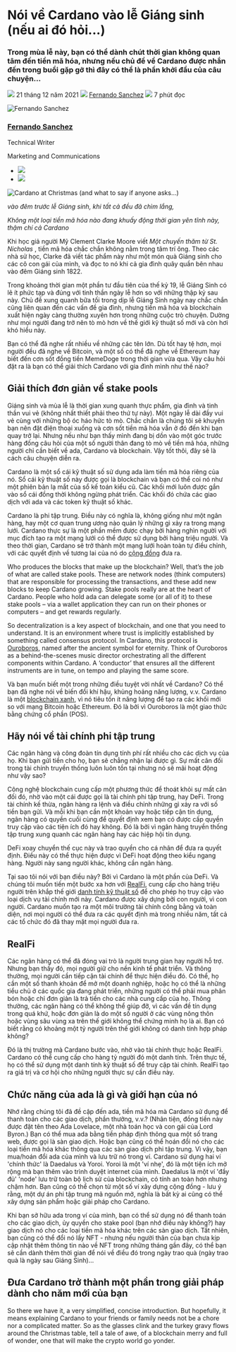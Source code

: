 # Nói về Cardano vào lễ Giáng sinh (nếu ai đó hỏi...)

### **Trong mùa lễ này, bạn có thể dành chút thời gian không quan tâm đến tiền mã hóa, nhưng nếu chủ đề về Cardano được nhắn đến trong buổi gặp gỡ thì đây có thể là phần khởi đầu của câu chuyện...**

![](img/2021-12-21-cardano-at-christmas-and-what-to-say-if-anyone-asks.002.png) 21 tháng 12 năm 2021 ![](img/2021-12-21-cardano-at-christmas-and-what-to-say-if-anyone-asks.002.png) [Fernando Sanchez](tmp//en/blog/authors/fernando-sanchez/page-1/) ![](img/2021-12-21-cardano-at-christmas-and-what-to-say-if-anyone-asks.003.png) 7 phút đọc

![Fernando Sanchez](img/2021-12-21-cardano-at-christmas-and-what-to-say-if-anyone-asks.004.png)[](tmp//en/blog/authors/fernando-sanchez/page-1/)

### [**Fernando Sanchez**](tmp//en/blog/authors/fernando-sanchez/page-1/)

Technical Writer

Marketing and Communications

- ![](img/2021-12-21-cardano-at-christmas-and-what-to-say-if-anyone-asks.005.png)[](mailto:fernando.sanchez@iohk.io "Email")
- ![](img/2021-12-21-cardano-at-christmas-and-what-to-say-if-anyone-asks.006.png)[](https://www.linkedin.com/in/linkedinsanchezf/ "LinkedIn")

![Cardano at Christmas (and what to say if anyone asks…)](img/2021-12-21-cardano-at-christmas-and-what-to-say-if-anyone-asks.007.jpeg)

*vào đêm trước lễ Giáng sinh, khi tất cả đều đã chìm lắng,*

*Không một loại tiền mã hóa nào đang khuấy động thời gian yên tĩnh này, thậm chí cả Cardano*

Khi học giả người Mỹ Clement Clarke Moore viết *Một chuyến thăm từ St. Nicholas* , tiền mã hóa chắc chắn không nằm trong tâm trí ông. Theo các nhà sử học, Clarke đã viết tác phẩm này như một món quà Giáng sinh cho các cô con gái của mình, và đọc to nó khi cả gia đình quây quần bên nhau vào đêm Giáng sinh 1822.

Trong khoảng thời gian một phần tư đầu tiên của thế kỷ 19, lễ Giáng Sinh có lẽ ít phức tạp và đúng với tinh thần ngày lễ hơn so với những thập kỷ sau này. Chủ đề xung quanh bữa tối trong dịp lễ Giáng Sinh ngày nay chắc chắn cũng liên quan đến các vấn đề gia đình, nhưng tiền mã hóa và blockchain xuất hiện ngày càng thường xuyên hơn trong những cuộc trò chuyện. Dường như mọi người đang trở nên tò mò hơn về thế giới kỹ thuật số mới và còn hơi khó hiểu này.

Bạn có thể đã nghe rất nhiều về những các tên lớn. Dù tốt hay tệ hơn, mọi người đều đã nghe về Bitcoin, và một số có thể đã nghe về Ethereum hay biết đến cơn sốt đồng tiền MemeDoge trong thời gian vừa qua. Vậy câu hỏi đặt ra là bạn có thể giải thích Cardano với gia đình mình như thế nào?

## **Giải thích đơn giản về stake pools**

Giáng sinh và mùa lễ là thời gian xung quanh thực phẩm, gia đình và tinh thần vui vẻ (không nhất thiết phải theo thứ tự này). Một ngày lễ dài đầy vui vẻ cùng với những bộ óc háo hức tò mò. Chắc chắn là chúng tôi sẽ khuyên bạn nên đặt điện thoại xuống và cơn sốt tiền mã hóa vẫn ở đó đến khi bạn quay trở lại. Nhưng nếu như bạn thấy mình đang bị dồn vào một góc trước hàng đống câu hỏi của một số người thân đang tò mò về tiền mã hóa, những người chỉ cần biết về ada, Cardano và blockchain. Vậy tốt thôi, đây sẽ là cách câu chuyện diễn ra.

Cardano là một sổ cái kỹ thuật số sử dụng ada làm tiền mã hóa riêng của nó. Sổ cái kỹ thuật số này được gọi là blockchain và bạn có thể coi nó như một phiên bản lạ mắt của sổ kế toán kiểu cũ. Các khối mới luôn được gắn vào sổ cái đồng thời không ngừng phát triển. Các khối đó chứa các giao dịch với ada và các token kỹ thuật số khác.

Cardano là phi tập trung. Điều này có nghĩa là, không giống như một ngân hàng, hay một cơ quan trung ương nào quản lý những gì xảy ra trong mạng lưới. Cardano thực sự là một phần mềm được chạy bởi hàng nghìn người với mục đích tạo ra một mạng lưới có thể được sử dụng bởi hàng triệu người. Và theo thời gian, Cardano sẽ trở thành một mạng lưới hoàn toàn tự điều chỉnh, với các quyết định về tương lai của nó do [cộng đồng](https://iohk.io/en/blog/posts/2020/09/10/project-catalyst-voltaire-bring-power-to-the-people/) đưa ra.

Who produces the blocks that make up the blockchain? Well, that’s the job of what are called stake pools. These are network nodes (think computers) that are responsible for processing the transactions, and these add new blocks to keep Cardano growing. Stake pools really are at the heart of Cardano. People who hold ada can delegate some (or all of it) to these stake pools – via a wallet application they can run on their phones or computers – and get rewards regularly.

So decentralization is a key aspect of blockchain, and one that you need to understand. It is an environment where trust is implicitly established by something called consensus protocol. In Cardano, this protocol is [Ouroboros](https://iohk.io/en/blog/posts/2020/06/23/the-ouroboros-path-to-decentralization/), named after the ancient symbol for eternity. Think of Ouroboros as a behind-the-scenes music director orchestrating all the different components within Cardano. A ‘conductor’ that ensures all the different instruments are in tune, on tempo and playing the same score.

Và bạn muốn biết một trong những điều tuyệt vời nhất về Cardano? Có thể bạn đã nghe nói về biến đổi khí hậu, khủng hoảng năng lượng, v.v. Cardano là một [blockchain xanh](https://iohk.io/en/blog/posts/2021/08/17/why-they-re-calling-cardano-the-green-blockchain/), vì nó tiêu tốn ít năng lượng để tạo ra các khối mới so với mạng Bitcoin hoặc Ethereum. Đó là bởi vì Ouroboros là một giao thức bằng chứng cổ phần (POS).

## **Hãy nói về tài chính phi tập trung**

Các ngân hàng và công đoàn tín dụng tính phí rất nhiều cho các dịch vụ của họ. Khi bạn gửi tiền cho họ, bạn sẽ chẳng nhận lại được gì. Sự mất cân đối trong tài chính truyền thống luôn luôn tồn tại nhưng nó sẽ mãi hoạt động như vậy sao?

Công nghệ blockchain cung cấp một phương thức để thoát khỏi sự mất cân đối đó, nhờ vào một cái được gọi là tài chính phi tập trung, hay DeFi. Trong tài chính kế thừa, ngân hàng ra lệnh và điều chỉnh những gì xảy ra với số tiền bạn gửi. Và mỗi khi bạn cần một khoản vay hoặc tiếp cận tín dụng, ngân hàng có quyền cuối cùng để quyết định xem bạn có được cấp quyền truy cập vào các tiện ích đó hay không. Đó là bởi vì ngân hàng truyền thống tập trung xung quanh các ngân hàng hay các hiệp hội tín dụng.

DeFi xoay chuyển thế cục này và trao quyền cho cá nhân để đưa ra quyết định. Điều này có thể thực hiện được vì DeFi hoạt động theo kiểu ngang hàng. Người này sang người khác, không cần ngân hàng.

Tại sao tôi nói với bạn điều này? Bởi vì Cardano là một phần của DeFi. Và chúng tôi muốn tiến một bước xa hơn với [RealFi](https://iohk.io/en/blog/posts/2021/11/25/welcome-to-the-age-of-realfi/), cung cấp cho hàng triệu người trên khắp thế giới [danh tính kỹ thuật số](https://www.atalaprism.io/) để cho phép họ truy cập vào loại dịch vụ tài chính mới này. Cardano được xây dựng bởi con người, vì con người. Cardano muốn tạo ra một môi trường tài chính công bằng và toàn diện, nơi mọi người có thể đưa ra các quyết định mà trong nhiều năm, tất cả các tổ chức đó đã thay mặt mọi người đưa ra.

## **RealFi**

Các ngân hàng có thể đã đóng vai trò là người trung gian hay người hỗ trợ. Nhưng bạn thấy đó, mọi người giữ cho nền kinh tế phát triển. Và thông thường, mọi người cần tiếp cận tài chính để thực hiện điều đó. Có thể, họ cần một số thanh khoản để mở một doanh nghiệp, hoặc họ có thể là những tiểu chủ ở các quốc gia đang phát triển, những người có thể phải mua phân bón hoặc chỉ đơn giản là trả tiền cho các nhà cung cấp của họ. Thông thường, các ngân hàng có thể không thể giúp đỡ, vì các vấn đề tín dụng trong quá khứ, hoặc đơn giản là do một số người ở các vùng nông thôn hoặc vùng sâu vùng xa trên thế giới không thể chứng minh họ là ai. Bạn có biết rằng có khoảng một tỷ người trên thế giới không có danh tính hợp pháp không?

Đó là thị trường mà Cardano bước vào, nhờ vào tài chính thực hoặc RealFi. Cardano có thể cung cấp cho hàng tỷ người đó một danh tính. Trên thực tế, họ có thể sử dụng một danh tính kỹ thuật số để truy cập tài chính. RealFi tạo ra giá trị và cơ hội cho những người thực sự cần điều này.

## **Chức năng của ada là gì và giới hạn của nó**

Nhớ rằng chúng tôi đã đề cập đến ada, tiền mã hóa mà Cardano sử dụng để thanh toán cho các giao dịch, phần thưởng, v.v.? (Nhân tiện, đồng tiền này được đặt tên theo Ada Lovelace, một nhà toán học và con gái của Lord Byron.) Bạn có thể mua ada bằng tiền pháp định thông qua một số trang web, được gọi là sàn giao dịch. Hoặc bạn cũng có thể hoán đổi nó cho các loại tiền mã hóa khác thông qua các sàn giao dịch phi tập trung. Vì vậy, bạn mua/hoán đổi ada của mình và lưu trữ nó trong ví. Cardano sử dụng hai ví 'chính thức' là Daedalus và Yoroi. Yoroi là một 'ví nhẹ', đó là một tiện ích mở rộng mà bạn thêm vào trình duyệt internet của mình. Daedalus là một ví 'đầy đủ' 'node' lưu trữ toàn bộ lịch sử của blockchain, có tính an toàn hơn nhưng chậm hơn. Bạn cũng có thể chọn từ một số ví xây dựng cộng đồng - lưu ý rằng, một dự án phi tập trung mã nguồn mở, nghĩa là bất kỳ ai cũng có thể xây dựng sản phẩm hoặc giải pháp cho Cardano.

Khi bạn sở hữu ada trong ví của mình, bạn có thể sử dụng nó để thanh toán cho các giao dịch, ủy quyền cho stake pool (bạn nhớ điều này không?) hay giao dịch nó cho các loại tiền mã hóa khác trên các sàn giao dịch. Tất nhiên, bạn cũng có thể đổi nó lấy NFT - nhưng nếu người thân của bạn chưa kịp cập nhật thêm thông tin nào về NFT trong những tháng gần đây, có thể bạn sẽ cần dành thêm thời gian để nói về điều đó trong ngày trao quà (ngày trao quà là ngày sau Giáng Sinh)...

## **Đưa Cardano trở thành một phần trong giải pháp dành cho năm mới của bạn**

So there we have it, a very simplified, concise introduction. But hopefully, it means explaining Cardano to your friends or family needs not be a chore nor a complicated matter. So as the glasses clink and the turkey gravy flows around the Christmas table, tell a tale of awe, of a blockchain merry and full of wonder, one that will make the crypto world go yonder.
